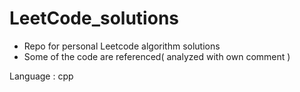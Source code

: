 # LeetCode_solutions
- Repo for personal Leetcode algorithm solutions<br>
- Some of the code are referenced( analyzed with own comment )<n>

Language : cpp
